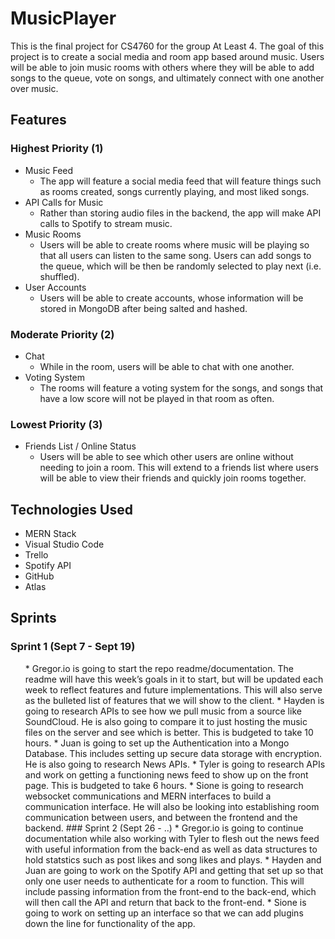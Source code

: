 # MusicPlayer
This is the final project for CS4760 for the group At Least 4. The goal of this project is to create a social media and room app based around music. Users will be able to join music rooms with others where they will be able to add songs to the queue, vote on songs, and ultimately connect with one another over music. 

## Features
### Highest Priority (1)
* Music Feed
  * The app will feature a social media feed that will feature things such as rooms created, songs currently playing, and most liked songs. 
* API Calls for Music
  * Rather than storing audio files in the backend, the app will make API calls to Spotify to stream music.
* Music Rooms
  * Users will be able to create rooms where music will be playing so that all users can listen to the same song. Users can add songs to the queue, which will be then be randomly selected to play next (i.e. shuffled).
* User Accounts
  * Users will be able to create accounts, whose information will be stored in MongoDB after being salted and hashed.
### Moderate Priority (2)
* Chat
  * While in the room, users will be able to chat with one another.
* Voting System
  * The rooms will feature a voting system for the songs, and songs that have a low score will not be played in that room as often.
### Lowest Priority (3)
* Friends List / Online Status
  * Users will be able to see which other users are online without needing to join a room. This will extend to a friends list where users will be able to view their friends and quickly join rooms together.

## Technologies Used
* MERN Stack
* Visual Studio Code
* Trello
* Spotify API
* GitHub
* Atlas

## Sprints
### Sprint 1 (Sept 7 - Sept 19)
<ul>
  * Gregor.io is going to start the repo readme/documentation. The readme will have this week’s goals in it to start, but will be updated each week to reflect features and future implementations. This will also serve as the bulleted list of features that we will show to the client.
  * Hayden is going to research APIs to see how we pull music from a source like SoundCloud. He is also going to compare it to just hosting the music files on the server and see which is better. This is budgeted to take 10 hours.
  * Juan is going to set up the Authentication into a Mongo Database. This includes setting up secure data storage with encryption. He is also going to research News APIs.
  * Tyler is going to research APIs and work on getting a functioning news feed to show up on the front page. This is budgeted to take 6 hours.
  * Sione is going to research websocket communications and MERN interfaces to build a communication interface. He will also be looking into establishing room communication between users, and between the frontend and the backend.
### Sprint 2 (Sept 26 - ..)
* Gregor.io is going to continue documentation while also working with Tyler to flesh out the news feed with useful information from the back-end as well as data structures to hold statstics such as post likes and song likes and plays.
* Hayden and Juan are going to work on the Spotify API and getting that set up so that only one user needs to authenticate for a room to function. This will include passing information from the front-end to the back-end, which will then call the API and return that back to the front-end.
* Sione is going to work on setting up an interface so that we can add plugins down the line for functionality of the app.
